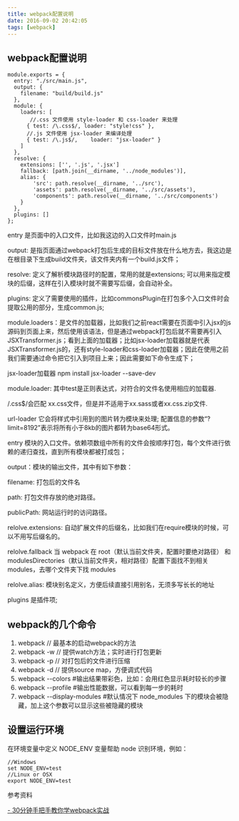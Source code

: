 ```yaml
---
title: webpack配置说明
date: 2016-09-02 20:42:05
tags: [webpack]
---
```


## webpack配置说明 ##

	module.exports = {
	  entry: "./src/main.js",
	  output: {
	    filename: "build/build.js"
	  },
	  module: {
	    loaders: [
	       //.css 文件使用 style-loader 和 css-loader 来处理
	      { test: /\.css$/, loader: "style!css" },
	      //.js 文件使用 jsx-loader 来编译处理
	      { test: /\.js$/,    loader: "jsx-loader" }
	    ]
	  },
	  resolve: {
	    extensions: ['', '.js', '.jsx']
        fallback: [path.join(__dirname, '../node_modules')],
        alias: {
            'src': path.resolve(__dirname, '../src'),
            'assets': path.resolve(__dirname, '../src/assets'),
            'components': path.resolve(__dirname, '../src/components')
        }
	  },
	  plugins: []
	};


entry 是页面中的入口文件，比如我这边的入口文件时main.js

output: 是指页面通过webpack打包后生成的目标文件放在什么地方去，我这边是在根目录下生成build文件夹，该文件夹内有一个build.js文件；

resolve: 定义了解析模块路径时的配置，常用的就是extensions; 可以用来指定模块的后缀，这样在引入模块时就不需要写后缀，会自动补全。

plugins: 定义了需要使用的插件，比如commonsPlugin在打包多个入口文件时会提取公用的部分，生成common.js;

module.loaders：是文件的加载器，比如我们之前react需要在页面中引入jsx的js源码到页面上来，然后使用该语法，但是通过webpack打包后就不需要再引入JSXTransformer.js；看到上面的加载器；比如jsx-loader加载器就是代表JSXTransformer.js的，还有style-loader和css-loader加载器；因此在使用之前我们需要通过命令把它引入到项目上来；因此需要如下命令生成下；

jsx-loader加载器 npm install jsx-loader --save-dev


module.loader: 其中test是正则表达式，对符合的文件名使用相应的加载器. 

/.css$/会匹配 xx.css文件，但是并不适用于xx.sass或者xx.css.zip文件.

url-loader 它会将样式中引用到的图片转为模块来处理; 配置信息的参数“?limit=8192”表示将所有小于8kb的图片都转为base64形式。

entry 模块的入口文件。依赖项数组中所有的文件会按顺序打包，每个文件进行依赖的递归查找，直到所有模块都被打成包；

output：模块的输出文件，其中有如下参数：

filename: 打包后的文件名

path: 打包文件存放的绝对路径。

publicPath: 网站运行时的访问路径。

relolve.extensions: 自动扩展文件的后缀名，比如我们在require模块的时候，可以不用写后缀名的。

relolve.fallback 当 webpack 在 root（默认当前文件夹，配置时要绝对路径） 和 modulesDirectories（默认当前文件夹，相对路径）配置下面找不到相关modules，去哪个文件夹下找 modules

relolve.alias: 模块别名定义，方便后续直接引用别名，无须多写长长的地址

plugins 是插件项;



## webpack的几个命令 ##

1. webpack         // 最基本的启动webpack的方法
1. webpack -w      // 提供watch方法；实时进行打包更新
1. webpack -p      // 对打包后的文件进行压缩
1. webpack -d      // 提供source map，方便调式代码
1. webpack --colors #输出结果带彩色，比如：会用红色显示耗时较长的步骤
1. webpack --profile #输出性能数据，可以看到每一步的耗时
1. webpack --display-modules #默认情况下 node_modules 下的模块会被隐藏，加上这个参数可以显示这些被隐藏的模块



## 设置运行环境 ##
在环境变量中定义 NODE_ENV 变量帮助 node 识别环境，例如：

	//Windows
	set NODE_ENV=test 
	//Linux or OSX
	export NODE_ENV=test


参考资料

[- 30分钟手把手教你学webpack实战](http://www.cnblogs.com/tugenhua0707/p/4793265.html)

